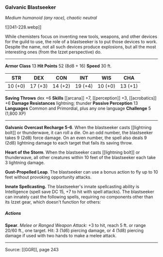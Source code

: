 ### Galvanic Blastseeker
_Medium humanoid (any race), chaotic neutral_

![[041-228.webp]]

While chemisters focus on inventing new tools, weapons, and other devices for the guild to use, the role of a blastseeker is to put those devices to work. Despite the name, not all such devices produce explosions, but all the most interesting ones (from the Izzet perspective) do.






---

**Armor Class** 13
**Hit Points** 52 (8d8 + 16)
**Speed** 30 ft.

| STR     | DEX     | CON     | INT     | WIS     | CHA     |
|---------|---------|---------|---------|---------|---------|
| 10 (+0) | 17 (+3) | 14 (+2) | 19 (+4) | 10 (+0) | 13 (+1) |

**Saving Throws** dex +6
**Skills** [[arcana]] +7, [[perception]] +3, [[acrobatics]] +6
**Damage Resistances** lightning; thunder
**Passive Perception** 13
**Languages** Common and Primordial, plus any one language
**Challenge** 5 (1,800 XP)

---

**Galvanic Overcast Recharge 5-6**. When the blastseeker casts [[lightning bolt]] or thunderwave, it can roll a die. On an odd number, the blastseeker takes 9 (2d8) force damage. On an even number, the spell also deals 9 (2d8) lightning damage to each target that fails its saving throw.

**Heart of the Storm**. When the blastseeker casts [[lightning bolt]] or thunderwave, all other creatures within 10 feet of the blastseeker each take 3 lightning damage.

**Gust-Propelled Leap**. The blastseeker can use a bonus action to fly up to 10 feet without provoking opportunity attacks.

**Innate Spellcasting.** The blastseeker's innate spellcasting ability is Intelligence (spell save DC 15, +7 to hit with spell attacks). The blastseeker can innately cast the following spells, requiring no components other than its Izzet gear, which doesn't function for others:

##### Actions
**Spear**. _Melee or Ranged Weapon Attack:_ +3 to hit, reach 5 ft. or range 20/60 ft., one target. Hit: 3 (1d6) piercing damage, or 4 (1d8) piercing damage if used with two hands to make a melee attack.


---

Source: [[GGR]], page 243